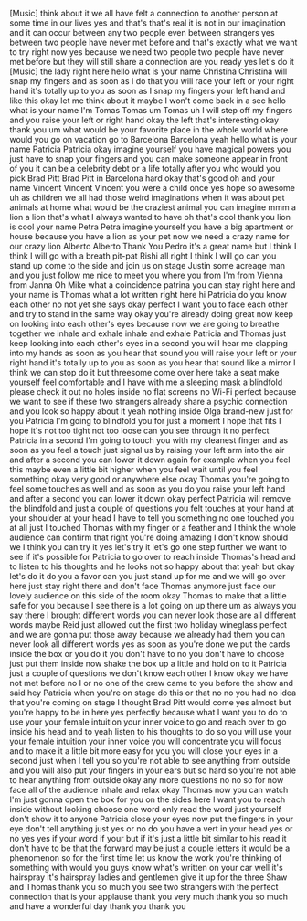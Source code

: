 
[Music]
think about it we all have felt a
connection to another person at some
time in our lives yes and that&#39;s that&#39;s
real it is not in our imagination and it
can occur between any two people even
between strangers yes between two people
have never met before and that&#39;s exactly
what we want to try right now yes
because we need two people two people
have never met before but they will
still share a connection are you ready
yes let&#39;s do it
[Music]
the lady right here hello what is your
name Christina Christina will snap my
fingers and as soon as I do that you
will race your left or your right hand
it&#39;s totally up to you as soon as I snap
my fingers your left hand and like this
okay let me think about it maybe I won&#39;t
come back in a sec hello what is your
name I&#39;m Tomas Tomas um
Tomas uh I will step off my fingers and
you raise your left or right hand okay
the left that&#39;s interesting okay
thank you um what would be your favorite
place in the whole world where would you
go on vacation go to Barcelona Barcelona
yeah hello what is your name Patricia
Patricia okay imagine yourself you have
magical powers you just have to snap
your fingers and you can make someone
appear in front of you it can be a
celebrity debt or a life totally after
you who would you pick Brad Pitt Brad
Pitt in Barcelona hard okay that&#39;s good
oh and your name Vincent Vincent Vincent
you were a child once yes
hope so awesome uh as children we all
had those weird imaginations when it was
about pet animals at home what would be
the craziest animal you can imagine mmm
a lion a lion that&#39;s what I always
wanted to have oh that&#39;s cool thank you
lion is cool your name Petra Petra
imagine yourself you have a big
apartment or house because you have a
lion as your pet now we need a crazy
name for our crazy lion Alberto Alberto
Thank You Pedro it&#39;s a great name but I
think I think I will go with a breath
pit-pat Rishi all right I think I will
go can you stand up come to the side and
join us on stage
Justin some acreage man
and you just follow me nice to meet you
where you from I&#39;m from Vienna from
Janna Oh Mike what a coincidence
patrina you can stay right here and your
name is Thomas what a lot written right
here hi Patricia do you know each other
no not yet she says okay perfect I want
you to face each other and try to stand
in the same way okay you&#39;re already
doing great now keep on looking into
each other&#39;s eyes because now we are
going to breathe together we inhale and
exhale inhale and exhale
Patricia and Thomas just keep looking
into each other&#39;s eyes in a second you
will hear me clapping into my hands as
soon as you hear that sound you will
raise your left or your right hand it&#39;s
totally up to you as soon as you hear
that sound like a mirror I think we can
stop do it but threesome come over here
take a seat
make yourself feel comfortable and I
have with me a sleeping mask a blindfold
please check it out no holes inside no
flat screens no Wi-Fi perfect because we
want to see if these two strangers
already share a psychic connection and
you look so happy about it yeah nothing
inside Olga brand-new just for you
Patricia I&#39;m going to blindfold you for
just a moment I hope that fits I hope
it&#39;s not too tight not too loose can you
see through it no perfect Patricia in a
second I&#39;m going to touch you with my
cleanest finger and as soon as you feel
a touch just signal us by raising your
left arm into the air and after a second
you can lower it down again for example
when you feel this maybe even a little
bit higher when you feel wait until you
feel something okay very good or
anywhere else
okay Thomas you&#39;re going to feel some
touches as well and as soon as you do
you raise your left hand and after a
second you can lower it down okay
perfect
Patricia will remove the blindfold and
just a couple of questions you felt
touches at your hand at your shoulder at
your head I have to tell you something
no one touched you at all just I touched
Thomas with my finger or a feather and I
think the whole audience can confirm
that right you&#39;re doing amazing
I don&#39;t know should we I think you can
try it yes let&#39;s try it let&#39;s go one
step further we want to see if it&#39;s
possible for Patricia to go over to
reach inside Thomas&#39;s head and to listen
to his thoughts and he looks not so
happy about that yeah but okay let&#39;s do
it do you a favor can you just stand up
for me and we will go over here just
stay right there and don&#39;t face
Thomas anymore just face our lovely
audience on this side of the room okay
Thomas to make that a little safe for
you because I see there is a lot going
on up there um as always you say there I
brought different words you can never
look those are all different words maybe
Reid just allowed out the first two
holiday wineglass perfect and we are
gonna put those away because we already
had them you can never look all
different words yes as soon as you&#39;re
done we put the cards inside the box or
you do it you don&#39;t have to no you don&#39;t
have to choose just put them inside now
shake the box up a little and hold on to
it
Patricia just a couple of questions we
don&#39;t know each other I know okay we
have not met before
no I or no one of the crew came to you
before the show and said hey Patricia
when you&#39;re on stage do this or that no
no you had no idea that you&#39;re coming on
stage
I thought Brad Pitt would come yes
almost but you&#39;re happy to be in here
yes perfectly because what I want you to
do to use your your female intuition
your inner voice to go and reach over to
go inside his head and to yeah listen to
his thoughts to do so you will use your
your female intuition your inner voice
you will concentrate you will focus and
to make it a little bit more easy for
you you will close your eyes in a second
just when I tell you so you&#39;re not able
to see anything from outside and you
will also put your fingers in your ears
but so hard so you&#39;re not able to hear
anything from outside okay
any more questions no no so for now face
all of the audience
inhale and relax
okay Thomas now you can watch I&#39;m just
gonna open the box for you on the sides
here I want you to reach inside without
looking choose one word only read the
word just yourself don&#39;t show it to
anyone
Patricia close your eyes now put the
fingers in your eye don&#39;t tell anything
just yes or no do you have a vert in
your head yes or no yes yes if your word
if your but if it&#39;s just a little bit
similar to his read it don&#39;t have to be
that the forward may be just a couple
letters it would be a phenomenon so for
the first time let us know the work
you&#39;re thinking of something with would
you guys know what&#39;s written on your car
well it&#39;s hairspray it&#39;s hairspray
ladies and gentlemen give it up for the
three Shaw and Thomas thank you so much
you see two strangers with the perfect
connection that is your applause thank
you very much thank you so much and have
a wonderful day thank you
thank you
